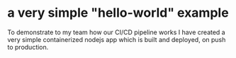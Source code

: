 # a very simple "hello-world" example

To demonstrate to my team how our CI/CD pipeline works I have created a very simple containerized nodejs app which is built and deployed, on push to production. 
